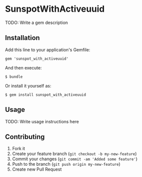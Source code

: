 # SunspotWithActiveuuid

TODO: Write a gem description

## Installation

Add this line to your application's Gemfile:

    gem 'sunspot_with_activeuuid'

And then execute:

    $ bundle

Or install it yourself as:

    $ gem install sunspot_with_activeuuid

## Usage

TODO: Write usage instructions here

## Contributing

1. Fork it
2. Create your feature branch (`git checkout -b my-new-feature`)
3. Commit your changes (`git commit -am 'Added some feature'`)
4. Push to the branch (`git push origin my-new-feature`)
5. Create new Pull Request

